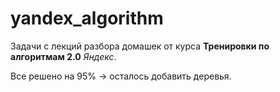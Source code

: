 # yandex_algorithm

Задачи с лекций разбора домашек от курса __Тренировки по алгоритмам 2.0__ *Яндекс*. 

Все решено на 95% -> осталось добавить деревья.
